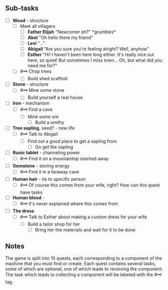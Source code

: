## Sub-tasks
- [ ] **Wood** - structure
	- [ ] Meet all villagers
		- [ ] **Father Elijah**
			"Newcomer eh?" \*grumbles*
		- [ ] **Abel**
			"Oh hello there my friend"
		- [ ] **Levi**
			"..."
		- [ ] **Abigail**
			"Are you sure you're feeling alright? Well, anyhow"
		- [ ] **Esther**
			"Hi! I haven't been here long either. It's really nice out here, so quiet! But sometimes I miss town... Oh, but what did you need me for?"
	- [ ] #🗝️ Chop trees 
		- [ ] Build shed scaffold
- [ ] **Stone** - structure
	- [ ] #🗝️ Mine some stone
		- [ ] Build yourself a real house
- [ ] **Iron** - mechanism
	- [ ] #🗝️ Find a cave
		- [ ] Mine some ore
			- [ ] Build a smithy
- [ ] **Tree sapling**, seed? - new life
	- [ ] #🗝️ Talk to Abigail
		- [ ] Find out a good place to get a sapling from
			- [ ] Go get the sapling
- [ ] **Runic tablet** - channeling power
	- [ ] #🗝️ Find it on a mountaintop stashed away
- [ ] **Gemstone** - storing energy
	- [ ] #🗝️ Find it in a faraway cave
- [ ] **Human hair** - tie to specific person
	- [ ] #🗝️ Of course this comes from your wife, right? How can this quest have tasks
- [ ] **Human blood** - 
	- [ ] #🗝️ it's never explained where this comes from
- [ ] **The dress**
	- [ ] #🗝️ Talk to Esther about making a custom dress for your wife
		- [ ] Build a tailor shop for her
			- [ ] Bring her the materials and wait for it to be done

## Notes
The game is split into 10 quests, each corresponding to a component of the machine that you must find or create. Each quest contains several tasks, some of which are optional, one of which leads to receiving the component. The task which leads to collecting a component will be labeled with the #🗝️ tag. 

